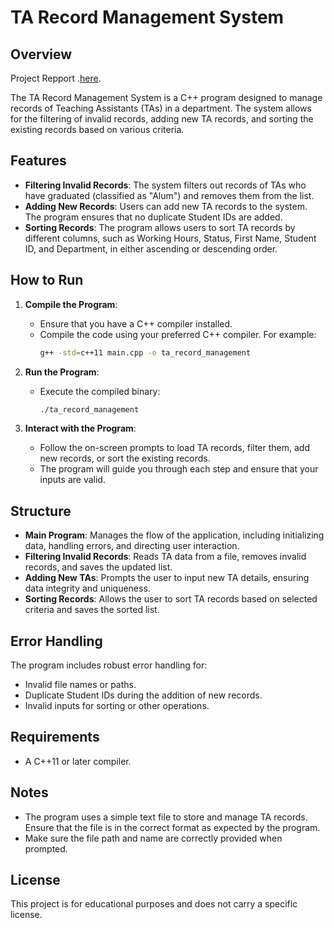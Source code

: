 # TA Record Management System

## Overview
Project Repport .[here](https://github.com/Silent0Wings/TA-Record-Management-System/blob/a5e4376687cc96c13b8f3afed047920d05505c35/Github.pdf).

The TA Record Management System is a C++ program designed to manage records of Teaching Assistants (TAs) in a department. The system allows for the filtering of invalid records, adding new TA records, and sorting the existing records based on various criteria.

## Features

- **Filtering Invalid Records**: The system filters out records of TAs who have graduated (classified as "Alum") and removes them from the list.
- **Adding New Records**: Users can add new TA records to the system. The program ensures that no duplicate Student IDs are added.
- **Sorting Records**: The program allows users to sort TA records by different columns, such as Working Hours, Status, First Name, Student ID, and Department, in either ascending or descending order.

## How to Run

1. **Compile the Program**: 
   - Ensure that you have a C++ compiler installed.
   - Compile the code using your preferred C++ compiler. For example:
     ```bash
     g++ -std=c++11 main.cpp -o ta_record_management
     ```

2. **Run the Program**:
   - Execute the compiled binary:
     ```bash
     ./ta_record_management
     ```

3. **Interact with the Program**:
   - Follow the on-screen prompts to load TA records, filter them, add new records, or sort the existing records.
   - The program will guide you through each step and ensure that your inputs are valid.

## Structure

- **Main Program**: Manages the flow of the application, including initializing data, handling errors, and directing user interaction.
- **Filtering Invalid Records**: Reads TA data from a file, removes invalid records, and saves the updated list.
- **Adding New TAs**: Prompts the user to input new TA details, ensuring data integrity and uniqueness.
- **Sorting Records**: Allows the user to sort TA records based on selected criteria and saves the sorted list.

## Error Handling
The program includes robust error handling for:
- Invalid file names or paths.
- Duplicate Student IDs during the addition of new records.
- Invalid inputs for sorting or other operations.

## Requirements
- A C++11 or later compiler.

## Notes
- The program uses a simple text file to store and manage TA records. Ensure that the file is in the correct format as expected by the program.
- Make sure the file path and name are correctly provided when prompted.

## License
This project is for educational purposes and does not carry a specific license.
